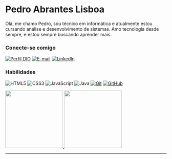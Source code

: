 # Pedro Abrantes Lisboa
Olá, me chamo Pedro, sou técnico em informática e atualmente estou cursando análise e desenvolvimento de sistemas. Amo tecnologia desde sempre, e estou sempre buscando aprender mais.

### Conecte-se comigo
[![Perfil DIO](https://img.shields.io/badge/-Meu%20Perfil%20na%20DIO-30A3DC?style=for-the-badge)](https://www.dio.me/users/pedro_a_l_contato/)
[![E-mail](https://img.shields.io/badge/-Email-000?style=for-the-badge&logo=microsoft-outlook&logoColor=E94D5F)](mailto:pedro.a.l.contato@gmail.com)
[![LinkedIn](https://img.shields.io/badge/-LinkedIn-000?style=for-the-badge&logo=linkedin&logoColor=30A3DC)](https://www.linkedin.com/in/pedro-abrantes-lisboa-527a25205/)


### Habilidades
![HTML5](https://img.shields.io/badge/HTML-000?style=for-the-badge&logo=html5&logoColor=30A3DC)
![CSS3](https://img.shields.io/badge/CSS3-000?style=for-the-badge&logo=css3&logoColor=E94D5F)
![JavaScript](https://img.shields.io/badge/JavaScript-000?style=for-the-badge&logo=javascript&logoColor=30A3DC)
![Java](https://img.shields.io/badge/Java-000?style=for-the-badge&logo=java)
[![Git](https://img.shields.io/badge/Git-000?style=for-the-badge&logo=git&logoColor=E94D5F)](https://git-scm.com/doc) 
[![GitHub](https://img.shields.io/badge/GitHub-000?style=for-the-badge&logo=github&logoColor=30A3DC)](https://docs.github.com/)

<div>
<a href="https://github.com/seu-usuário-aqui">
<img loading="lazy" height="180em" src="https://github-readme-stats.vercel.app/api/top-langs/?username=Pedro-A-Lisboa&layout=compact&langs_count=7&theme=dracula"/>
<img loading="lazy" height="180em" src="https://github-readme-stats.vercel.app/api?username=Pedro-A-Lisboa&show_icons=true&theme=dracula&include_all_commits=true&count_private=true"/>
</div>


---
